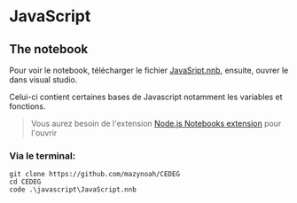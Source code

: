 # JavaScript

## The notebook
Pour voir le notebook, télécharger le fichier [JavaSript.nnb](./JavaScript.nnb), ensuite, ouvrer le dans visual studio.

Celui-ci contient certaines bases de Javascript notamment les variables et fonctions.

> Vous aurez besoin de l'extension [Node.js Notebooks extension](https://marketplace.visualstudio.com/items?itemName=donjayamanne.typescript-notebook) pour l'ouvrir

### Via le terminal:

```
git clone https://github.com/mazynoah/CEDEG
cd CEDEG
code .\javascript\JavaScript.nnb
```
